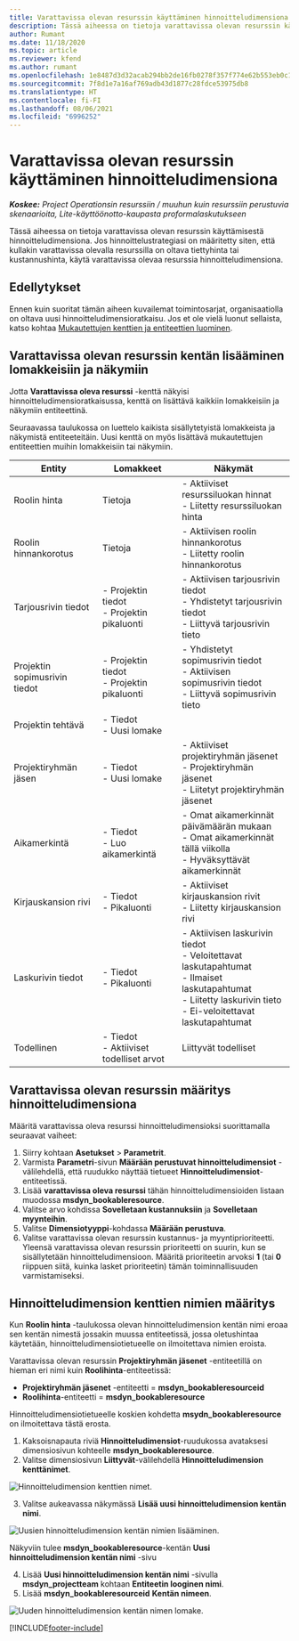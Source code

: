 ```yaml
---
title: Varattavissa olevan resurssin käyttäminen hinnoitteludimensiona
description: Tässä aiheessa on tietoja varattavissa olevan resurssin käyttämisestä hinnoitteludimensiona.
author: Rumant
ms.date: 11/18/2020
ms.topic: article
ms.reviewer: kfend
ms.author: rumant
ms.openlocfilehash: 1e8487d3d32acab294bb2de16fb0278f357f774e62b553eb0c1ebd5b6246e332
ms.sourcegitcommit: 7f8d1e7a16af769adb43d1877c28fdce53975db8
ms.translationtype: HT
ms.contentlocale: fi-FI
ms.lasthandoff: 08/06/2021
ms.locfileid: "6996252"
---
```

# <a name="use-a-bookable-resource-as-a-pricing-dimension"></a>Varattavissa olevan resurssin käyttäminen hinnoitteludimensiona

 _**Koskee:** Project Operationsin resurssiin / muuhun kuin resurssiin perustuvia skenaarioita, Lite-käyttöönotto-kaupasta proformalaskutukseen_ 

Tässä aiheessa on tietoja varattavissa olevan resurssin käyttämisestä hinnoitteludimensiona. Jos hinnoittelustrategiasi on määritetty siten, että kullakin varattavissa olevalla resurssilla on oltava tiettyhinta tai kustannushinta, käytä varattavissa olevaa resurssia hinnoitteludimensiona.

## <a name="prerequisites"></a>Edellytykset
Ennen kuin suoritat tämän aiheen kuvailemat toimintosarjat, organisaatiolla on oltava uusi hinnoitteludimensioratkaisu. Jos et ole vielä luonut sellaista, katso kohtaa [Mukautettujen kenttien ja entiteettien luominen](../pricing-costing/create-custom-fields-entities-pricing-dimensions.md).

## <a name="add-the-bookable-resource-field-to-forms-and-views"></a>Varattavissa olevan resurssin kentän lisääminen lomakkeisiin ja näkymiin
Jotta **Varattavissa oleva resurssi** -kenttä näkyisi hinnoitteludimensioratkaisussa, kenttä on lisättävä kaikkiin lomakkeisiin ja näkymiin entiteettinä.

Seuraavassa taulukossa on luettelo kaikista sisällytetyistä lomakkeista ja näkymistä entiteeteitäin. Uusi kenttä on myös lisättävä mukautettujen entiteettien muihin lomakkeisiin tai näkymiin.

|   Entity        | Lomakkeet   |Näkymät        |
| ------------------------------|---------------------------------|----------------------------------|
|  Roolin hinta| Tietoja | - Aktiiviset resurssiluokan hinnat<br> - Liitetty resurssiluokan hinta |
|  Roolin hinnankorotus| Tietoja| - Aktiivisen roolin hinnankorotus<br>- Liitetty roolin hinnankorotus |
|  Tarjousrivin tiedot| - Projektin tiedot<br>- Projektin pikaluonti| - Aktiivisen tarjousrivin tiedot<br>- Yhdistetyt tarjousrivin tiedot<br>- Liittyvä tarjousrivin tieto |
|  Projektin sopimusrivin tiedot| - Projektin tiedot<br>- Projektin pikaluonti| - Yhdistetyt sopimusrivin tiedot<br>- Aktiivisen sopimusrivin tiedot<br>- Liittyvä sopimusrivin tieto |
|  Projektin tehtävä| - Tiedot<br>- Uusi lomake| &nbsp; |
|  Projektiryhmän jäsen| - Tiedot<br>- Uusi lomake| - Aktiiviset projektiryhmän jäsenet<br>- Projektiryhmän jäsenet<br>- Liitetyt projektiryhmän jäsenet |
|  Aikamerkintä| - Tiedot<br>- Luo aikamerkintä| - Omat aikamerkinnät päivämäärän mukaan<br>- Omat aikamerkinnät tällä viikolla<br>- Hyväksyttävät aikamerkinnät|
|  Kirjauskansion rivi| - Tiedot<br>- Pikaluonti| - Aktiiviset kirjauskansion rivit<br>- Liitetty kirjauskansion rivi |
|  Laskurivin tiedot| - Tiedot<br>- Pikaluonti| - Aktiivisen laskurivin tiedot<br>- Veloitettavat laskutapahtumat<br>- Ilmaiset laskutapahtumat<br>- Liitetty laskurivin tieto <br>- Ei-veloitettavat laskutapahtumat|
|  Todellinen| - Tiedot<br>- Aktiiviset todelliset arvot| Liittyvät todelliset |

## <a name="set-up-a-bookable-resource-as-a-pricing-dimension"></a>Varattavissa olevan resurssin määritys hinnoitteludimensiona
Määritä varattavissa oleva resurssi hinnoitteludimensioksi suorittamalla seuraavat vaiheet:

1. Siirry kohtaan **Asetukset** > **Parametrit**. 
2. Varmista **Parametri**-sivun **Määrään perustuvat hinnoitteludimensiot** -välilehdellä, että ruudukko näyttää tietueet **Hinnoitteludimensiot**-entiteetissä. 
2. Lisää **varattavissa oleva resurssi** tähän hinnoitteludimensioiden listaan muodossa **msdyn_bookableresource**. 
3. Valitse arvo kohdissa **Sovelletaan kustannuksiin** ja **Sovelletaan myynteihin**.
4. Valitse **Dimensiotyyppi**-kohdassa **Määrään perustuva**. 
5. Valitse varattavissa olevan resurssin kustannus- ja myyntiprioriteetti. Yleensä varattavissa olevan resurssin prioriteetti on suurin, kun se sisällytetään hinnoitteludimensioon. Määritä prioriteetin arvoksi **1** (tai **0** riippuen siitä, kuinka lasket prioriteetin) tämän toiminnallisuuden varmistamiseksi.

## <a name="set-up-pricing-dimension-field-names"></a>Hinnoitteludimension kenttien nimien määritys

Kun **Roolin hinta** -taulukossa olevan hinnoitteludimension kentän nimi eroaa sen kentän nimestä jossakin muussa entiteetissä, jossa oletushintaa käytetään, hinnoitteludimensiotietueelle on ilmoitettava nimien eroista.  

Varattavissa olevan resurssin **Projektiryhmän jäsenet** -entiteetillä on hieman eri nimi kuin **Roolihinta**-entiteetissä: 

 - **Projektiryhmän jäsenet** -entiteetti = **msdyn_bookableresourceid**
 - **Roolihinta**-entiteetti = **msdyn_bookableresource**

Hinnoitteludimensiotietueelle koskien kohdetta **msydn_bookableresource** on ilmoitettava tästä erosta.

1. Kaksoisnapauta riviä **Hinnoitteludimensiot**-ruudukossa avataksesi dimensiosivun kohteelle **msdyn_bookableresource**.
2. Valitse dimensiosivun **Liittyvät**-välilehdellä **Hinnoitteludimension kenttänimet**.

  ![Hinnoitteludimension kenttien nimet.](media/PD-fieldname.png)

3. Valitse aukeavassa näkymässä **Lisää uusi hinnoitteludimension kentän nimi**.

  ![Uusien hinnoitteludimension kentän nimien lisääminen.](media/Add-NewPD-fieldname.png)

  Näkyviin tulee **msdyn_bookableresource**-kentän **Uusi hinnoitteludimension kentän nimi** -sivu 

4. Lisää **Uusi hinnoitteludimension kentän nimi** -sivulla **msdyn_projectteam** kohtaan **Entiteetin looginen nimi**.
5. Lisää **msdyn_bookableresourceid** **Kentän nimeen**.

 ![Uuden hinnoitteludimension kentän nimen lomake.](media/PD-fieldname-Added.png)


[!INCLUDE[footer-include](../includes/footer-banner.md)]